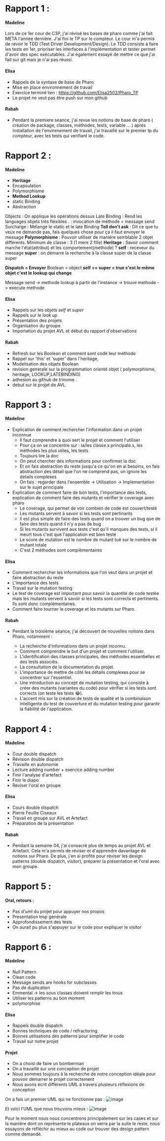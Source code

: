 # Rapport 1 :
#### Madeline
Lors de ce 1er cour de C3P, j'ai révisé les bases de pharo comme j'ai fait META l'année dernière. J'ai fini le TP sur le compteur. Le cour m'a permis de revoir le TDD (Test Driver Development/Design).
Le TDD consiste à faire les tests en 1er, prioriser les interfaces à l'implémentation et tester permet d'avoir des spec exécutables. J'ai également essayé de mettre ce que j'ai fait sur git mais je n'ai pas réussi.  

#### Elisa 
- Rappels de la syntaxe de base de Pharo
- Mise en place environnement de travail 
- Exercice terminé lien : https://github.com/Elisa2502/Pharo_TP
- Le projet ne veut pas être push sur mon github

#### Rabah
- Pendant la premiere seance, j'ai revue les notions de base de pharo ( creation de package, classes, méthodes, tests, variable ... ) aprés installation de l'envirenement de travail, j'ai travaillé sur le premier tp du compteur, avec les tests qui verifiant le code. 

# Rapport 2 : 
#### Madeline
 - **Heritage**
 - Encapsulation
 - Polymorphisme
 - **Method Lookup**
 - static Binding
 - Abstraction

Objects : On applique les opérations dessus
Late Binding : Rend les languages objets très fléxibles
. : invocation de méthode = message send
Surcharge : Mélange le static et le late Binding
**Tell don't ask** : Dit ce que tu veux ne demande pas, fais quelques chose pour ça il faut envoyer le message
**Polymorphisme** : Pouvoir utiliser de maniére semblable 2 objet différents. Minimum de classe : 3 (1 mere 2 fille)
**Heritage** : Savoir comment marche l'état(attribut) et les comportement(methode) ?
**self** : receveur du message
**super** : on démarre  la recherche à la classe super de la classe super

**Dispatch = Envoyer**
Boolean = object
**self == super = true c'est le même objet c'est le lookup qui change**

Message send -> methode lookup à partir de l'instance -> trouve methode -> execute methode 

#### Elisa
- Rappels sur les objets *self* et *super*
- Rappels sur le *look up*
- Présentation des projets
- Organisation du groupe
- Importation du projet AVL et début du rapport d'observations


#### Rabah 

- Refresh sur les Boolean et comment sont codé leur méthode
- Rappel sur 'this' et 'super' dans l'heritage, 
- Modelisation des objets Boolean
- revision generale sur la programmation orienté objet ( polymorphisme, heritage, LOOKUP,LATEBINDING)
- adhesion au github de trinome .
- debut sur le projet de AVL.

# Rapport 3 :
#### Madeline
 - Explication de comment rechercher l'information dans un projet inconnue
   - Il faut comprendre à quoi sert le projet et comment l'utiliser
   - Pour ça on se concentre sur : la/les classe.s principale.s, les méthodes les plus utiles, les tests
   - Toujours lire la doc
   - On peut chercher des informations pour confirmer la doc
   - Et on fais abstraction du reste jusqu'a ce qu'on en ai besoins, on fais abstraction des détail que l'on ne comprend pas, on ignore les details complexes
   - On fais : regarder dans l'ensemble -> Utilisation -> Implementation sur le sujet principale
- Explication de comment faire de bon tests, l'importance des tests, explication de comment faire des mutants et vérifier le coverage avec pharo
   - Le coverage, qui permet de voir combien de code est couvert/testé
   - Les mutants servent à savoir si les tests sont pertinants
   - Il est plus simple de faire des tests quand on a trouver un bug que de faire des tests quand il n'y a pas de bug
   - Si les mutants survivent aux tests c'est qu'il manques des tests, si il meurt tous c'est que l'application est bien testé
   - Le score de mutation est le nombre de mutant tué sur le nombre de mutant totale
   - C'est 2 méthodes sont complémentaires

#### Elisa
- Comment rechercher les informations que l'on veut dans un projet et faire abstraction du reste
- L'importance des tests
- Travail sur le mutation testing
- Le test de coverage est important pour savoir la quantité de code testée mais les mutants servent à savoir si les tests sont corrects et pertinents. Ils sont donc complémentaires.
- Comment faire tourner le coverage et les mutants sur Pharo.

#### Rabah
- Pendant la troisième séance, j'ai découvert de nouvelles notions dans Pharo, notamment :

  - La recherche d'informations dans un projet inconnu.
  - Comment comprendre le but d'un projet et comment l'utiliser.
  - L'identification des classes principales, des méthodes essentielles et des tests associés.
  - La consultation de la documentation du projet.
  - L'importance de mettre de côté les détails complexes pour se concentrer sur l'essentiel.
  - Une introduction au concept de mutation testing, qui consiste à créer des mutants (variantes du code) pour vérifier si les tests sont corrects (on teste les tests 😂).
  - L'accent mis sur la création de tests de qualité et la combinaison intelligente du test de couverture et du mutation testing pour garantir la fiabilité de l'application.
 
# Rapport 4 :
#### Madeline
 - Cour double dispatch
 - Révision double dispatch
 - Travaille en autonomie
 - Lecture adding number + exercice adding number
 - Finir l'analyse d'artefact
 - Finir le diapo
 - Reviser l'oral en groupe

#### Elisa
- Cours double dispatch
- Pierre Feuille Ciseaux
- Travail en groupe sur AVL et Artefact
- Préparation de la présentation

#### Rabah
- Pendant la semaine 04, j'ai consacré plus de temps au projet AVL et Artefact. Cela m'a permis de réviser et
d'apprendre davantage de notions sur Pharo. De plus, j'en ai profité pour réviser les design patterns (double dispatch, visitor), préparer la présentation et l'oral avec mon groupe.

# Rapport 5 : 
#### Oral, retours : 
 - Pas d'uml du projet pour appuyer nos propos
 - Presentation trop générale
 - Approfondissement des tests
 - On aurait pu plus s'appuyer sur le code pour expliquer le visitor

# Rapport 6 : 
#### Madeline
- Null Pattern
- Clean code
- Message sends are hooks for subclasses
- Pas de duplication
- Emmental -> les sous classes doivent remplir les trous
- Utiliser les patterns au bon moment
- polymorphise

#### Elisa
- Rappels double dispatch
- Bonnes techniques de code / refractoring
- Bonnes utilisations des patterns pour simplifier le code
- Travail sur notre projet

#### Projet 
- On a choisi de faire un bomberman
- On a travaillé sur une conception de projet
- Nous sommes toujours à la recherche de notre conception idéale pour pouvoir démarrer le projet correctement
- Nous avons écrit différents UML à travers plusieurs réflexions de conception

On a fais un premier UML qui ne fonctionne pas : 
![image](./umlv1.png)

Et voici l'UML que nous trouvons mieux : 
![image](./umlv2.png)

Pour le moment nous nous concentrons principalement sur les cases et sur la manière dont on représente le plateaux on verra par la suite le reste, nous essayons de réfléchir au mieux au code our trouver des design pattern comme demandé. 
